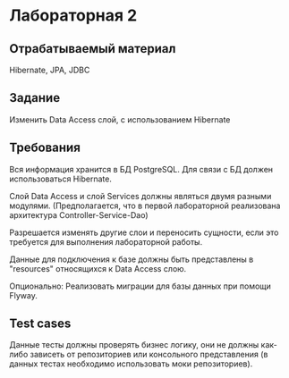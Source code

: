 # Лабораторная 2

## Отрабатываемый материал

Hibernate, JPA, JDBC

## Задание

Изменить Data Access слой, с использованием Hibernate

## Требования
Вся информация хранится в БД PostgreSQL. Для связи с БД должен использоваться Hibernate.

Слой Data Access и слой Services должны являться двумя разными модулями. (Предполагается, что в первой лабораторной реализована архитектура Controller-Service-Dao)

Разрешается изменять другие слои и переносить сущности, если это требуется для выполнения лабораторной работы.

Данные для подключения к базе должны быть представлены в "resources" относящихся к Data Access слою.

Опционально: Реализовать миграции для базы данных при помощи Flyway.

## Test cases

Данные тесты должны проверять бизнес логику, они не должны как-либо зависеть от репозиториев или консольного
представления (в данных тестах необходимо использовать моки репозиториев).